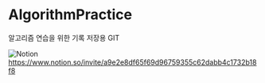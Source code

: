 # AlgorithmPractice

알고리즘 연습을 위한 기록 저장용 GIT

![Notion](https://img.shields.io/badge/Notion-%23000000.svg?style=for-the-badge&logo=notion&logoColor=white)
 https://www.notion.so/invite/a9e2e8df65f69d96759355c62dabb4c1732b18f8
